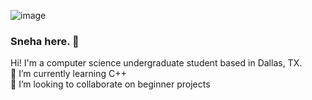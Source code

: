 ![image](https://github.com/snehanangunoori/snehanangunoori/assets/78883849/7fe0917a-d83b-451a-aa10-997749ba6e0e)

### Sneha here. 👋
Hi! I'm a computer science undergraduate student based in Dallas, TX.<br>
🌱 I’m currently learning C++<br>
👯 I’m looking to collaborate on beginner projects<br>

